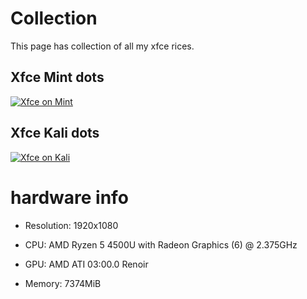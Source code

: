 

# Collection
This page has collection of all my xfce rices.

## Xfce Mint dots
[![Xfce on Mint](https://cdn.discordapp.com/attachments/956596331042975766/965938114193412096/xfce1.png)](https://github.com/abyseku/xfce-dots/tree/xfce-on-mint)


## Xfce Kali dots
[![Xfce on Kali](https://cdn.discordapp.com/attachments/956596331042975766/965938126784716850/xfce2.png)](https://github.com/abyseku/xfce-dots/tree/xfce-on-kali)

# hardware info

* Resolution: 1920x1080

* CPU: AMD Ryzen 5 4500U with Radeon Graphics (6) @ 2.375GHz

* GPU: AMD ATI 03:00.0 Renoir 

* Memory: 7374MiB 


